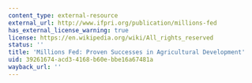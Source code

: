 ```yaml
---
content_type: external-resource
external_url: http://www.ifpri.org/publication/millions-fed
has_external_license_warning: true
license: https://en.wikipedia.org/wiki/All_rights_reserved
status: ''
title: 'Millions Fed: Proven Successes in Agricultural Development'
uid: 39261674-acd3-4168-b60e-bbe16a67481a
wayback_url: ''
---
```

